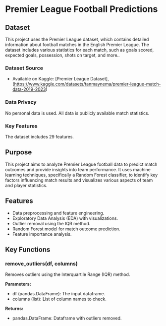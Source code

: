 # Premier League Football Predictions

## Dataset

This project uses the Premier League dataset, which contains detailed information about football matches in the English Premier League. The dataset includes various statistics for each match, such as goals scored, expected goals, possession, shots on target, and more.. 

### Dataset Source
- Available on Kaggle: [Premier League Dataset],(https://www.kaggle.com/datasets/tanmaynema/premier-league-match-data-2019-2023)

### Data Privacy
No personal data is used. All data is publicly available match statistics.

### Key Features
The dataset includes 29 features.

## Purpose

This project aims to analyze Premier League football data to predict match outcomes and provide insights into team performance. It uses machine learning techniques, specifically a Random Forest classifier, to identify key factors influencing match results and visualizes various aspects of team and player statistics.

## Features

- Data preprocessing and feature engineering.
- Exploratory Data Analysis (EDA) with visualizations.
- Outlier removal using the IQR method.
- Random Forest model for match outcome prediction.
- Feature importance analysis.

## Key Functions

### remove_outliers(df, columns)

Removes outliers using the Interquartile Range (IQR) method.

**Parameters:**
- df (pandas.DataFrame): The input dataframe.
- columns (list): List of column names to check.

**Returns:**
- pandas.DataFrame: Dataframe with outliers removed.

